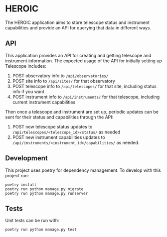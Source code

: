 # HEROIC
The HEROIC application aims to store telescope status and instrument capabilities and provide an API for querying that data in different ways.


## API
This application provides an API for creating and getting telescope and instrument information. The expected usage of the API for initially setting up Telescope includes:

1. POST observatory info to `/api/observatories/`
2. POST site info to `/api/sites/` for that observatory
3. POST telescope info to `/api/telescopes/` for that site, including status info if you want
4. POST instrument info to `/api/instruments/` for that telescope, including current instrument capabilities

Then once a telescope and instrument are set up, periodic updates can be sent for their status and capabilities through the API:
1. POST new telescope status updates to `/api/telescopes/<telescope_id>/status/` as needed
2. POST new instrument capabilities updates to `/api/instruments/<instrument_id>/capabilities/` as needed.


## Development
This project uses poetry for dependency management. To develop with this project run:

    poetry install
    poetry run python manage.py migrate
    poetry run python manage.py runserver


## Tests
Unit tests can be run with:

    poetry run python manage.py test
